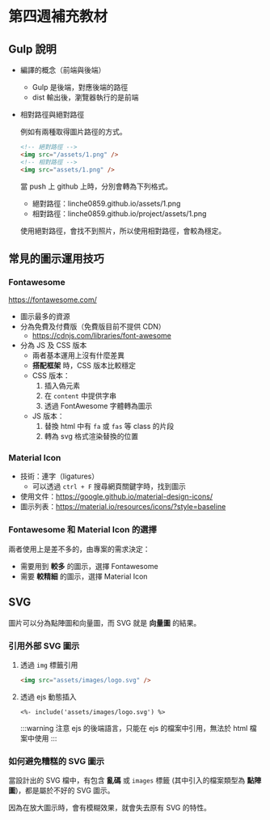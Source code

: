 # 第四週補充教材

## Gulp 說明

- 編譯的概念（前端與後端）
  - Gulp 是後端，對應後端的路徑
  - dist 輸出後，瀏覽器執行的是前端
- 相對路徑與絕對路徑

  例如有兩種取得圖片路徑的方式。

  ```html
  <!-- 絕對路徑 -->
  <img src="/assets/1.png" />
  <!-- 相對路徑 -->
  <img src="assets/1.png" />
  ```

  當 push 上 github 上時，分別會轉為下列格式。

  - 絕對路徑：linche0859.github.io/assets/1.png
  - 相對路徑：linche0859.github.io/project/assets/1.png

  使用絕對路徑，會找不到照片，所以使用相對路徑，會較為穩定。

## 常見的圖示運用技巧

### Fontawesome

<https://fontawesome.com/>

- 圖示最多的資源
- 分為免費及付費版（免費版目前不提供 CDN）
  - <https://cdnjs.com/libraries/font-awesome>
- 分為 JS 及 CSS 版本
  - 兩者基本運用上沒有什麼差異
  - **搭配框架** 時，CSS 版本比較穩定
  - CSS 版本：
    1. 插入偽元素
    1. 在 `content` 中提供字串
    1. 透過 FontAwesome 字體轉為圖示
  - JS 版本：
    1. 替換 html 中有 `fa` 或 `fas` 等 class 的片段
    1. 轉為 svg 格式渲染替換的位置

### Material Icon

- 技術：連字（ligatures）
  - 可以透過 `ctrl + F` 搜尋網頁關鍵字時，找到圖示
- 使用文件：<https://google.github.io/material-design-icons/>
- 圖示列表：<https://material.io/resources/icons/?style=baseline>

### Fontawesome 和 Material Icon 的選擇

兩者使用上是差不多的，由專案的需求決定：

- 需要用到 **較多** 的圖示，選擇 Fontawesome
- 需要 **較精細** 的圖示，選擇 Material Icon

## SVG

圖片可以分為點陣圖和向量圖，而 SVG 就是 **向量圖** 的結果。

### 引用外部 SVG 圖示

1. 透過 `img` 標籤引用
   ```html
   <img src="assets/images/logo.svg" />
   ```
1. 透過 ejs 動態插入

   ```ejs
   <%- include('assets/images/logo.svg') %>
   ```

   :::warning 注意
   ejs 的後端語言，只能在 ejs 的檔案中引用，無法於 html 檔案中使用
   :::

### 如何避免糟糕的 SVG 圖示

當設計出的 SVG 檔中，有包含 **亂碼** 或 `images` 標籤 (其中引入的檔案類型為 **點陣圖**)，都是屬於不好的 SVG 圖示。

因為在放大圖示時，會有模糊效果，就會失去原有 SVG 的特性。
